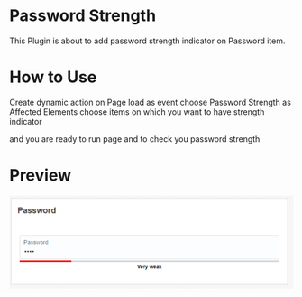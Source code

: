 # Password Strength

  This Plugin is about to add password strength indicator on Password item.

# How to Use

  Create dynamic action on Page load
   as event choose Password Strength
   as Affected Elements choose items on which you want to have strength indicator

   and you are ready to run page and to check you password strength


# Preview

![alt text](https://github.com/nhasko/PasswordStrength/blob/master/passwordStrength.png)
